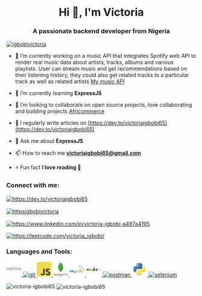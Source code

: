 <h1 align="center">Hi 👋, I'm Victoria</h1>

<h3 align="center">A passionate backend developer from Nigeria</h3>


<p align="left"> <a href="https://twitter.com/IgbobiVictoria" target="blank"><img src="https://img.shields.io/twitter/follow/httpsigbobivictoria?logo=twitter&style=for-the-badge" alt="igbobivictoria" /></a> </p>

- 🔭 I’m currently working on a music API that integrates Spotify web API to render real music data about artists, tracks, albums and various playlists. User can stream music and get recommendations based on their listening history, they could also get related tracks to a particular track as well as related artists [My music API](https://github.com/victoria-igbobi65/Music_API)

- 🌱 I’m currently learning **ExpressJS**

- 👯 I’m looking to collaborate on open source projects, love collaborating and building projects [Africommerce](https://github.com/victoria-igbobi65/africommerce-saas)

- 📝 I regularly write articles on [https://dev.to/victoriaigbobi65](https://dev.to/victoriaigbobi65)

- 💬 Ask me about **ExpressJS**

- 📫 How to reach me **victoriaigbobi65@gmail.com**



- ⚡ Fun fact **I love reading 🥰**

<h3 align="left">Connect with me:</h3>

<p align="left">

<a href="https://dev.to/https://dev.to/victoriaigbobi65" target="blank"><img align="center" src="https://raw.githubusercontent.com/rahuldkjain/github-profile-readme-generator/master/src/images/icons/Social/devto.svg" alt="https://dev.to/victoriaigbobi65" height="30" width="40" /></a>

<a href="https://twitter.com/httpsigbobivictoria" target="blank"><img align="center" src="https://raw.githubusercontent.com/rahuldkjain/github-profile-readme-generator/master/src/images/icons/Social/twitter.svg" alt="httpsigbobivictoria" height="30" width="40" /></a>

<a href="https://linkedin.com/in/https://www.linkedin.com/in/victoria-igbobi-a497a4195" target="blank"><img align="center" src="https://raw.githubusercontent.com/rahuldkjain/github-profile-readme-generator/master/src/images/icons/Social/linked-in-alt.svg" alt="https://www.linkedin.com/in/victoria-igbobi-a497a4195" height="30" width="40" /></a>

<a href="https://www.leetcode.com/https://leetcode.com/victoria_igbobi/" target="blank"><img align="center" src="https://raw.githubusercontent.com/rahuldkjain/github-profile-readme-generator/master/src/images/icons/Social/leet-code.svg" alt="https://leetcode.com/victoria_igbobi/" height="30" width="40" /></a>

</p>

<h3 align="left">Languages and Tools:</h3>

<p align="left"> <a href="https://expressjs.com" target="_blank" rel="noreferrer"> <img src="https://raw.githubusercontent.com/devicons/devicon/master/icons/express/express-original-wordmark.svg" alt="express" width="40" height="40"/> </a> <a href="https://git-scm.com/" target="_blank" rel="noreferrer"> <img src="https://www.vectorlogo.zone/logos/git-scm/git-scm-icon.svg" alt="git" width="40" height="40"/> </a> <a href="https://developer.mozilla.org/en-US/docs/Web/JavaScript" target="_blank" rel="noreferrer"> <img src="https://raw.githubusercontent.com/devicons/devicon/master/icons/javascript/javascript-original.svg" alt="javascript" width="40" height="40"/> </a> <a href="https://www.mongodb.com/" target="_blank" rel="noreferrer"> <img src="https://raw.githubusercontent.com/devicons/devicon/master/icons/mongodb/mongodb-original-wordmark.svg" alt="mongodb" width="40" height="40"/> </a> <a href="https://www.mysql.com/" target="_blank" rel="noreferrer"> <img src="https://raw.githubusercontent.com/devicons/devicon/master/icons/mysql/mysql-original-wordmark.svg" alt="mysql" width="40" height="40"/> </a> <a href="https://nodejs.org" target="_blank" rel="noreferrer"> <img src="https://raw.githubusercontent.com/devicons/devicon/master/icons/nodejs/nodejs-original-wordmark.svg" alt="nodejs" width="40" height="40"/> </a> <a href="https://postman.com" target="_blank" rel="noreferrer"> <img src="https://www.vectorlogo.zone/logos/getpostman/getpostman-icon.svg" alt="postman" width="40" height="40"/> </a> <a href="https://www.python.org" target="_blank" rel="noreferrer"> <img src="https://raw.githubusercontent.com/devicons/devicon/master/icons/python/python-original.svg" alt="python" width="40" height="40"/> </a> <a href="https://www.selenium.dev" target="_blank" rel="noreferrer"> <img src="https://raw.githubusercontent.com/detain/svg-logos/780f25886640cef088af994181646db2f6b1a3f8/svg/selenium-logo.svg" alt="selenium" width="40" height="40"/> </a> </p>

<p><img align="left" src="https://github-readme-stats.vercel.app/api/top-langs?username=victoria-igbobi65&show_icons=true&locale=en&layout=compact" alt="victoria-igbobi65" /></p>

<p>&nbsp;<img align="center" src="https://github-readme-stats.vercel.app/api?username=victoria-igbobi65&show_icons=true&locale=en" alt="victoria-igbobi65" /></p>

